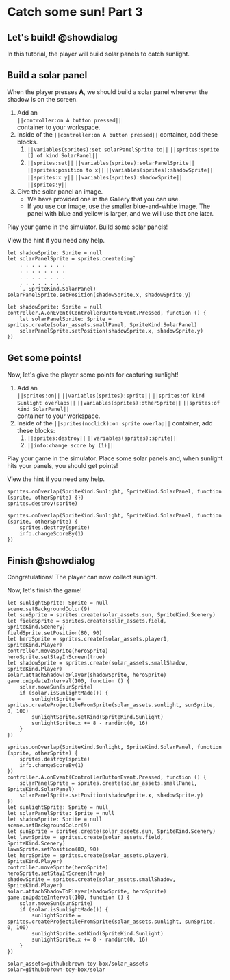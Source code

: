 # Catch some sun! Part 3

## Let's build! @showdialog

In this tutorial, the player will build solar panels to catch sunlight.

## Build a solar panel

When the player presses **A**, we should build a solar panel
wherever the shadow is on the screen.

1.  Add an   
``||controller:on A button pressed||``   
container to your workspace.
1.  Inside of the ``||controller:on A button pressed||`` container,
add these blocks.
    1.  ``||variables(sprites):set solarPanelSprite to||``
    ``||sprites:sprite [] of kind SolarPanel||``
    1.  ``||sprites:set||``
    ``||variables(sprites):solarPanelSprite||``
    ``||sprites:position to x||``
    ``||variables(sprites):shadowSprite||``
    ``||sprites:x y||``
    ``||variables(sprites):shadowSprite||``
    ``||sprites:y||``
1.  Give the solar panel an image.
    -   We have provided one in the Gallery that you can use.
	-   If you use our image, use the smaller blue-and-white
	image. The panel with blue and yellow is larger, and
	we will use that one later.

Play your game in the simulator. Build some solar panels!

View the hint if you need any help.

```blockconfig.local
let shadowSprite: Sprite = null
let solarPanelSprite = sprites.create(img`
    . . . . . . . . 
    . . . . . . . . 
    . . . . . . . . 
    . . . . . . . . 
    `, SpriteKind.SolarPanel)
solarPanelSprite.setPosition(shadowSprite.x, shadowSprite.y)
```

```blocks
let shadowSprite: Sprite = null
controller.A.onEvent(ControllerButtonEvent.Pressed, function () {
    let solarPanelSprite: Sprite = sprites.create(solar_assets.smallPanel, SpriteKind.SolarPanel)
    solarPanelSprite.setPosition(shadowSprite.x, shadowSprite.y)
})
```

## Get some points!

Now, let's give the player some points for capturing sunlight!

1.  Add an   
``||sprites:on||``
``||variables(sprites):sprite||``
``||sprites:of kind Sunlight overlaps||``
``||variables(sprites):otherSprite||``
``||sprites:of kind SolarPanel||``   
container to your workspace.
1.  Inside of the ``||sprites(noclick):on sprite overlap||`` container,
add these blocks:
    1.  ``||sprites:destroy||``
    ``||variables(sprites):sprite||``
    1.  ``||info:change score by (1)||``

Play your game in the simulator. Place some solar panels and,
when sunlight hits your panels, you should get points!

View the hint if you need any help.

```blockconfig.local
sprites.onOverlap(SpriteKind.Sunlight, SpriteKind.SolarPanel, function (sprite, otherSprite) {})
sprites.destroy(sprite)
```

```block
sprites.onOverlap(SpriteKind.Sunlight, SpriteKind.SolarPanel, function (sprite, otherSprite) {
    sprites.destroy(sprite)
    info.changeScoreBy(1)
})
```

## Finish @showdialog

Congratulations! The player can now collect sunlight.

Now, let's finish the game!

```template
let sunlightSprite: Sprite = null
scene.setBackgroundColor(9)
let sunSprite = sprites.create(solar_assets.sun, SpriteKind.Scenery)
let fieldSprite = sprites.create(solar_assets.field, SpriteKind.Scenery)
fieldSprite.setPosition(80, 90)
let heroSprite = sprites.create(solar_assets.player1, SpriteKind.Player)
controller.moveSprite(heroSprite)
heroSprite.setStayInScreen(true)
let shadowSprite = sprites.create(solar_assets.smallShadow, SpriteKind.Player)
solar.attachShadowToPlayer(shadowSprite, heroSprite)
game.onUpdateInterval(100, function () {
    solar.moveSun(sunSprite)
    if (solar.isSunlightMade()) {
        sunlightSprite = sprites.createProjectileFromSprite(solar_assets.sunlight, sunSprite, 0, 100)
        sunlightSprite.setKind(SpriteKind.Sunlight)
        sunlightSprite.x += 8 - randint(0, 16)
    }
})
```

```ghost
sprites.onOverlap(SpriteKind.Sunlight, SpriteKind.SolarPanel, function (sprite, otherSprite) {
    sprites.destroy(sprite)
    info.changeScoreBy(1)
})
controller.A.onEvent(ControllerButtonEvent.Pressed, function () {
    solarPanelSprite = sprites.create(solar_assets.smallPanel, SpriteKind.SolarPanel)
    solarPanelSprite.setPosition(shadowSprite.x, shadowSprite.y)
})
let sunlightSprite: Sprite = null
let solarPanelSprite: Sprite = null
let shadowSprite: Sprite = null
scene.setBackgroundColor(9)
let sunSprite = sprites.create(solar_assets.sun, SpriteKind.Scenery)
let lawnSprite = sprites.create(solar_assets.field, SpriteKind.Scenery)
lawnSprite.setPosition(80, 90)
let heroSprite = sprites.create(solar_assets.player1, SpriteKind.Player)
controller.moveSprite(heroSprite)
heroSprite.setStayInScreen(true)
shadowSprite = sprites.create(solar_assets.smallShadow, SpriteKind.Player)
solar.attachShadowToPlayer(shadowSprite, heroSprite)
game.onUpdateInterval(100, function () {
    solar.moveSun(sunSprite)
    if (solar.isSunlightMade()) {
        sunlightSprite = sprites.createProjectileFromSprite(solar_assets.sunlight, sunSprite, 0, 100)
        sunlightSprite.setKind(SpriteKind.Sunlight)
        sunlightSprite.x += 8 - randint(0, 16)
    }
})
```

```package
solar_assets=github:brown-toy-box/solar_assets
solar=github:brown-toy-box/solar
```